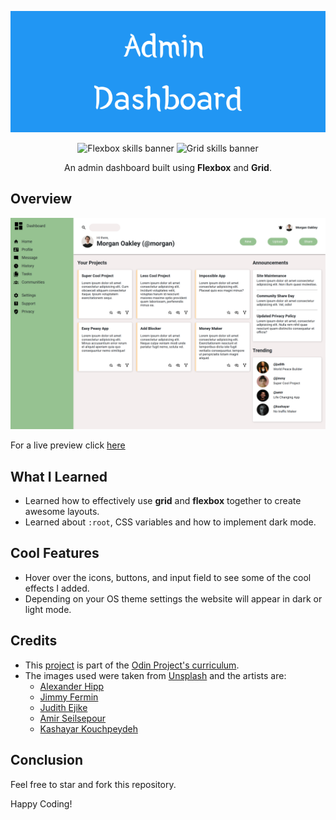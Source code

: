 ![Banner logo](assets/images/banner.png)

<div style="text-align: center">

![Flexbox skills banner](https://img.shields.io/badge/skills_applied-flexbox-blue)
![Grid skills banner](https://img.shields.io/badge/skills_applied-grid-purple)

</div>

<div style="text-align: center">

An admin dashboard built using **Flexbox** and **Grid**.

</div>

## Overview

![Preview Image](assets/images/preview.png)

For a live preview click [here](https://lindelwa122.github.io/odin-admin-dashboard)

## What I Learned

- Learned how to effectively use **grid** and **flexbox** together to create awesome layouts.
- Learned about `:root`, CSS variables and how to implement dark mode.

## Cool Features

- Hover over the icons, buttons, and input field to see some of the cool effects I added.
- Depending on your OS theme settings the website will appear in dark or light mode.

## Credits

* This [project](https://www.theodinproject.com/lessons/node-path-intermediate-html-and-css-admin-dashboard) is part of the [Odin Project's curriculum](https://www.theodinproject.com).
* The images used were taken from [Unsplash](https://unsplash.com) and the artists are:
    * [Alexander Hipp](https://unsplash.com/@alexanderhipp)
    * [Jimmy Fermin](https:/unsplash.com/@jimmyferminphotography)
    * [Judith Ejike](https://unsplash.com/j@udithwealth)
    * [Amir Seilsepour](https://unsplash.com/@amiresel)
    * [Kashayar Kouchpeydeh](https://unsplash.com/@kouchpeydeh)

## Conclusion

Feel free to star and fork this repository.

Happy Coding!